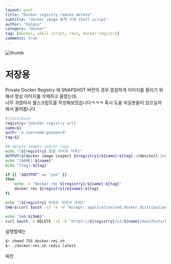 ```yaml
---
layout: post
title: "Docker registry remote delete"
subtitle: "docker image 원격 삭제 shell script"
author: "Dalgun"
category: "docker"
tag: [docker, shell script, rest, docker-registry]
comments: true
---
```


![thumb](https://mblogthumb-phinf.pstatic.net/20160807_7/alice_k106_1470553952857vehWE_PNG/private-containers.png?type=w800)

# 저장용 

Private Docker Registry 에 SNAPSHOT 버전의 경우 깔끔하게 이미지를 올리기 위해서 항상 이미지를 삭제하고 올렸는데,    
너무 귀찮아서 쉘스크립트를 작성해보았습니다ㅋㅋㅋ 혹시 도움 되실분들이 있으실까 해서 올려봅니다

```bash
#!/bin/bash
registry='{docker registry url}'
name=$1
auth='-u username:password'
tag=$2

## delete images and/or tags
echo "[${registry} 로컬 이미지 삭제]"
OUTPUT=$(docker image inspect ${registry}/${name}:${tag} >/dev/null 2>&1 && echo yes || echo no)
echo "[NAME]:${name}"
echo "[tag]:${tag}"

if [[ "$OUTPUT" == "yes" ]]
then
    echo -n "docker rmi ${registry}/${name}:${tag}"
    docker rmi ${registry}/${name}:${tag}
fi

echo "[${registry} 리모트 이미지 삭제]"
SHA=$(curl $auth -sI -k -H "Accept: application/vnd.docker.distribution.manifest.v2+json" "https://${registry}/v2/${name}/manifests/${tag}" | tr -d '\r' | sed -En 's/^docker-content-digest: (.*)/\1/p')

echo "SHA:${SHA}"
curl $auth -X DELETE -sI -k "https://${registry}/v2/${name}/manifests/${SHA}"
```


실행할때는

```bash
$> chmod 755 docker-rmi.sh
$> ./docker-rmi.sh redis latest
```

짜잔

